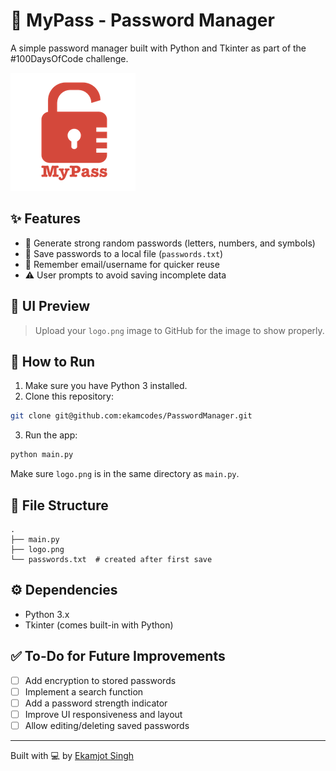 
# 🔐 MyPass - Password Manager

A simple password manager built with Python and Tkinter as part of the #100DaysOfCode challenge.

![MyPass Logo](logo.png)

## ✨ Features

- 🔐 Generate strong random passwords (letters, numbers, and symbols)
- 💾 Save passwords to a local file (`passwords.txt`)
- 🧠 Remember email/username for quicker reuse
- ⚠️ User prompts to avoid saving incomplete data

## 📸 UI Preview

> Upload your `logo.png` image to GitHub for the image to show properly.

## 🚀 How to Run

1. Make sure you have Python 3 installed.
2. Clone this repository:

```bash
git clone git@github.com:ekamcodes/PasswordManager.git
```

3. Run the app:

```bash
python main.py
```

Make sure `logo.png` is in the same directory as `main.py`.

## 📁 File Structure

```
.
├── main.py
├── logo.png
└── passwords.txt  # created after first save
```

## ⚙️ Dependencies

- Python 3.x
- Tkinter (comes built-in with Python)

## ✅ To-Do for Future Improvements

- [ ] Add encryption to stored passwords
- [ ] Implement a search function
- [ ] Add a password strength indicator
- [ ] Improve UI responsiveness and layout
- [ ] Allow editing/deleting saved passwords

---

Built with 💻 by [Ekamjot Singh](https://github.com/ekamcodes)
